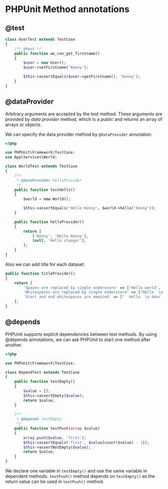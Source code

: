 # PHPUnit Method annotations 

## @test

```php
class UserTest extends TestCase
{
    /** @test */
    public function we_can_get_firstname()
    {
        $user = new User();
        $user->setFirstname('Kenny');

        $this->assertEquals($user->getFirstname(), 'Kenny');
    }
}
```

## @dataProvider

Arbitrary arguments are accepted by the test method. 
These arguments are provided by *data provider* method, 
which is a *public* and returns an array of arrays or objects. 

We can specify the data provider method by `@dataProvider` annotation.

```php
<?php

use PHPUnit\Framework\TestCase;
use App\Services\World;

class WorldTest extends TestCase
{
    /**
     * @dataProvider helloProvider
     */
    public function testHello()
    {
        $world = new World();

        $this->assertEquals('Hello Kenny', $world->hello('Kenny'));
    }

    public function helloProvider()
    {
        return [
            ['Kenny', 'Hello Kenny'],
            [null, 'Hello stanger'],
        ];
    }
}
```
Also we can add title for each dataset:

```php
public function titleProvider()
{
    return [
        'Spaces are replaced by single underscore' => ['Hello world', 'Hello_world'],
        'Whitespaces are replaced by single underscore' => ["Hello  \n dear  world", 'Hello_dear_world'],
        'Start and end whitespaces are ommited' => ["  Hello  \n dear  world  ", 'Hello_dear_world'],
    ];
}
```

## @depends

PHPUnit supports explicit dependencies between test methods. By using @depends annotations, we can ask PHPUnit to start one method after another.

```php
<?php

use PHPUnit\Framework\TestCase;

class DependTest extends TestCase
{
    public function testEmpty()
    {
        $value = [];
        $this->assertEmpty($value);
        return $value;
    }
    
    /**
     * @depends testEmpty
     */
    public function testPush(array $value)
    {
        array_push($value, 'first');
        $this->assertEquals('first', $value[count($value) - 1]);
        $this->assertNotEmpty($value);
        return $value;
    }
}
```

We declare one variable in `testEmpty()` and use the same variable in dependent methods. `testPush()` method depends on `testEmpty()` as the return value can be used in `testPush()` method. 
